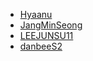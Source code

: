 - [Hyaanu](https://gibhub.com/Hyaanu)
- [JangMinSeong](https://github.com/JangMinSeong)
- [LEEJUNSU11](https://gibhub.com/LEEJUNSU11)
- [danbeeS2](https://github.com/danbeeS2)